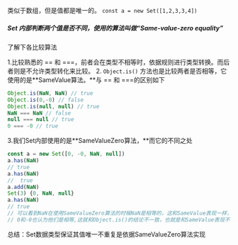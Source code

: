 类似于数组，但是值都是唯一的。
`const a = new Set([1,2,3,3,4])`
##### Set 内部判断两个值是否不同，使用的算法叫做“Same-value-zero equality” 
了解下各比较算法

1.比较熟悉的 == 和 ===，前者会在类型不相等时，依据规则进行类型转换。而后者则是不允许类型转化来比较。
2. `Object.is()` 方法也是比较两者是否相等，它使用的是**SameValue算法。**与 == 和 ===的区别如下

```javascript
Object.is(NaN, NaN) // true
Object.is(0,-0) // false
Object.is(null, null) // true
NaN === NaN // false
null === null // true
0 === -0 // true
```
3.我们Set内部使用的是**SameValueZero算法，**而它的不同之处

```javascript
const a = new Set([0, -0, NaN, null])
a.has(NaN)
// true
a.has(NaN)
//  true
a.add(NaN)
Set(3) {0, NaN, null}
a.has(NaN)
// true
// 可以看到NaN在使用SameValueZero算法的时候NaN是相等的，这和SameValue表现一样，
// 0和-0也认为他们是相等,这就和Object.is()的结论不一致，也就是和SameValue表现不一致
```

总结：Set数据类型保证其值唯一不重复是依据SameValueZero算法实现



